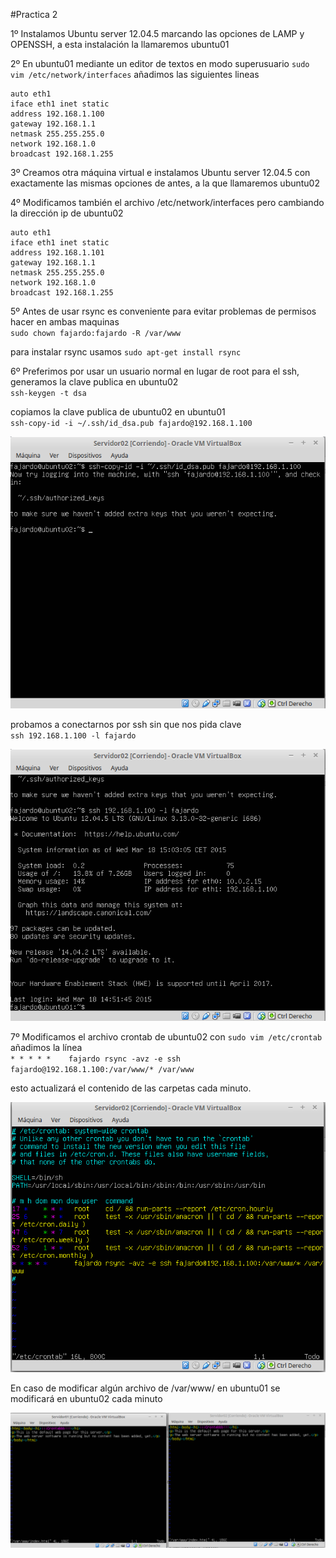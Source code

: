 ﻿
#Practica 2

[cpClavePublica]:https://github.com/odrajaf/swap1415/blob/master/Practica2/copiando%20clave%20publica.png
[sshClavePub]:https://github.com/odrajaf/swap1415/blob/master/Practica2/ssh%20mediante%20clave%20publica.png
[crontab]:https://github.com/odrajaf/swap1415/blob/master/Practica2/crontab.png
[resultado]:https://github.com/odrajaf/swap1415/blob/master/Practica2/contrab%20con%20rsync.png

1º Instalamos Ubuntu server 12.04.5 marcando las opciones de LAMP y OPENSSH, a esta instalación la llamaremos ubuntu01

2º En ubuntu01 mediante un editor de textos en modo superusuario 
`sudo vim /etc/network/interfaces` añadimos las siguientes lineas

    auto eth1
    iface eth1 inet static
    address 192.168.1.100
    gateway 192.168.1.1
    netmask 255.255.255.0
    network 192.168.1.0
    broadcast 192.168.1.255


3º Creamos otra máquina virtual e instalamos Ubuntu server 12.04.5 con exactamente las mismas opciones de antes, a la que llamaremos ubuntu02

4º Modificamos también el archivo /etc/network/interfaces pero cambiando la dirección ip de ubuntu02

    auto eth1
    iface eth1 inet static
    address 192.168.1.101
    gateway 192.168.1.1
    netmask 255.255.255.0
    network 192.168.1.0
    broadcast 192.168.1.255


5º Antes de usar rsync es conveniente para evitar problemas de permisos hacer en ambas maquinas<br/>`sudo chown fajardo:fajardo -R /var/www`

para instalar rsync usamos `sudo apt-get install rsync`
		

6º Preferimos por usar un usuario normal en lugar de root para el ssh, 
   generamos la clave publica en ubuntu02<br/>`ssh-keygen -t dsa`

copiamos la clave publica de ubuntu02 en ubuntu01<br/>
`ssh-copy-id -i ~/.ssh/id_dsa.pub fajardo@192.168.1.100`
	
![alt text][cpClavePublica]

probamos a conectarnos por ssh sin que nos pida clave<br/>
	`ssh 192.168.1.100 -l fajardo`
	
![alt text][sshClavePub]

7º Modificamos el archivo crontab de ubuntu02 con `sudo vim /etc/crontab`
añadimos la línea<br/>`* * * * *	fajardo	rsync -avz -e ssh fajardo@192.168.1.100:/var/www/* /var/www`

esto actualizará el contenido de las carpetas cada minuto.

![alt text][crontab]

En caso de modificar algún archivo de /var/www/ en ubuntu01 se modificará en ubuntu02 cada minuto

![alt text][resultado]
	


